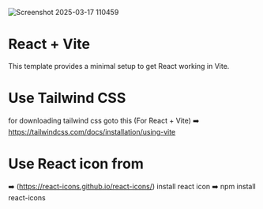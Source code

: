 ![Screenshot 2025-03-17 110459](https://github.com/user-attachments/assets/c466b2ca-f046-4324-af6e-3d75a511b5f1)




# React + Vite

This template provides a minimal setup to get React working in Vite.
# Use Tailwind CSS 

for downloading tailwind css goto this (For React + Vite)
➡️ https://tailwindcss.com/docs/installation/using-vite

# Use React icon from 
➡️ (https://react-icons.github.io/react-icons/)
install react icon ➡️ npm install react-icons
